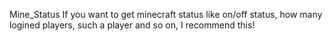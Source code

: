 Mine_Status
If you want to get minecraft status like on/off status, how many logined players, such a player and so on,
I recommend this!
